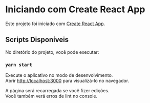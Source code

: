 # Iniciando com Create React App


Este projeto foi iniciado com [Create React App](https://github.com/facebook/create-react-app).

## Scripts Disponíveis 

No diretório do projeto, você pode executar:

### `yarn start`


Execute o aplicativo no modo de desenvolvimento.\
Abrir [http://localhost:3000](http://localhost:3000) 
para visualizá-lo no navegador.

A página será recarregada se você fizer edições.\
Você também verá erros de lint no console.


